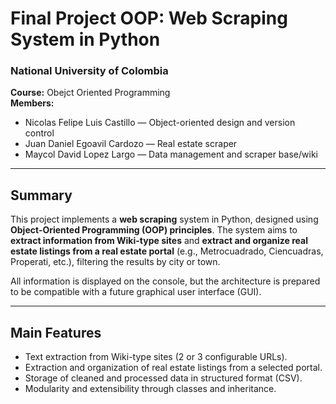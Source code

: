 # Final Project OOP: Web Scraping System in Python

### National University of Colombia 
**Course:** Obejct Oriented Programming  
**Members:**  
- Nicolas Felipe Luis Castillo — Object-oriented design and version control 
- Juan Daniel Egoavil Cardozo — Real estate scraper
- Maycol David Lopez Largo — Data management and scraper base/wiki 

---

## Summary
This project implements a **web scraping** system in Python, designed using **Object-Oriented Programming (OOP) principles**.
The system aims to **extract information from Wiki-type sites** and **extract and organize real estate listings from a real estate portal** (e.g., Metrocuadrado, Ciencuadras, Properati, etc.), filtering the results by city or town.

All information is displayed on the console, but the architecture is prepared to be compatible with a future graphical user interface (GUI).

---

## Main Features

- Text extraction from Wiki-type sites (2 or 3 configurable URLs).
- Extraction and organization of real estate listings from a selected portal.
- Storage of cleaned and processed data in structured format (CSV).
- Modularity and extensibility through classes and inheritance.
